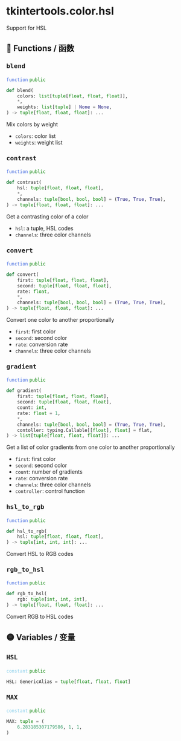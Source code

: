 # tkintertools.color.hsl

Support for HSL

## 🔵 Functions / 函数

### <big>`blend`</big>


<code style='color: royalblue;'>function</code> <code style='color: green;'>public</code>

```python
def blend(
    colors: list[tuple[float, float, float]],
    *,
    weights: list[tuple] | None = None,
) -> tuple[float, float, float]: ...
```

Mix colors by weight

* `colors`: color list
* `weights`: weight list


### <big>`contrast`</big>


<code style='color: royalblue;'>function</code> <code style='color: green;'>public</code>

```python
def contrast(
    hsl: tuple[float, float, float],
    *,
    channels: tuple[bool, bool, bool] = (True, True, True),
) -> tuple[float, float, float]: ...
```

Get a contrasting color of a color

* `hsl`: a tuple, HSL codes
* `channels`: three color channels


### <big>`convert`</big>


<code style='color: royalblue;'>function</code> <code style='color: green;'>public</code>

```python
def convert(
    first: tuple[float, float, float],
    second: tuple[float, float, float],
    rate: float,
    *,
    channels: tuple[bool, bool, bool] = (True, True, True),
) -> tuple[float, float, float]: ...
```

Convert one color to another proportionally

* `first`: first color
* `second`: second color
* `rate`: conversion rate
* `channels`: three color channels


### <big>`gradient`</big>


<code style='color: royalblue;'>function</code> <code style='color: green;'>public</code>

```python
def gradient(
    first: tuple[float, float, float],
    second: tuple[float, float, float],
    count: int,
    rate: float = 1,
    *,
    channels: tuple[bool, bool, bool] = (True, True, True),
    contoller: typing.Callable[[float], float] = flat,
) -> list[tuple[float, float, float]]: ...
```

Get a list of color gradients from one color to another proportionally

* `first`: first color
* `second`: second color
* `count`: number of gradients
* `rate`: conversion rate
* `channels`: three color channels
* `controller`: control function


### <big>`hsl_to_rgb`</big>


<code style='color: royalblue;'>function</code> <code style='color: green;'>public</code>

```python
def hsl_to_rgb(
    hsl: tuple[float, float, float],
) -> tuple[int, int, int]: ...
```
Convert HSL to RGB codes

### <big>`rgb_to_hsl`</big>


<code style='color: royalblue;'>function</code> <code style='color: green;'>public</code>

```python
def rgb_to_hsl(
    rgb: tuple[int, int, int],
) -> tuple[float, float, float]: ...
```
Convert RGB to HSL codes

## 🟡 Variables / 变量

### <big>`HSL`</big>


<code style='color: skyblue;'>constant</code> <code style='color: green;'>public</code>

```python linenums="0"
HSL: GenericAlias = tuple[float, float, float]
```


### <big>`MAX`</big>


<code style='color: skyblue;'>constant</code> <code style='color: green;'>public</code>

```python linenums="0"
MAX: tuple = (
    6.283185307179586, 1, 1,
)
```


